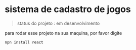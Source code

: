 # sistema de cadastro de jogos

>status do projeto : em desenvolvimento

para rodar esse projeto na sua maquina, por favor digite

```
npn install react
```
